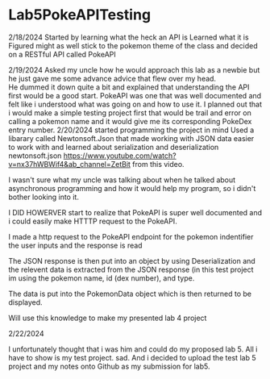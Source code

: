 # Lab5PokeAPITesting

2/18/2024
Started by learning what the heck an API is
Learned what it is
Figured might as well stick to the pokemon theme of the class and decided on a RESTful API called PokeAPI

2/19/2024
Asked my uncle how he would approach this lab as a newbie but he just gave me some advance advice that flew over my head.  
He dummed it down quite a bit and explained that understanding the API first would be a good start.  PokeAPI was one that was well documented and felt like i understood what was going on and how to use it.
I planned out that i would make a simple testing project first that would be trail and error on calling a pokemon name and it would give me its corresponding PokeDex entry number.
2/20/2024 
started programming the project in mind
Used a libarary called Newtonsoft.Json that made working with JSON data easier to work with and learned about serialization and deserialization newtonsoft.json https://www.youtube.com/watch?v=nx37hWBWif4&ab_channel=ZetBit from this video.

I wasn't sure what my uncle was talking about when he talked about asynchronous programming and how it would help my program, so i didn't bother looking into it.  

I DID HOWERVER start to realize that PokeAPI is super well documented and i could easily make HTTTP request to the PokeAPI.  

I made a http request to the PokeAPI endpoint for the pokemon indentifier the user inputs and the response is read

The JSON response is then put into an object by using Deserialization and the relevent data is extracted from the JSON response (in this test project im using the pokemon name, id (dex number), and type.  

The data is put into the PokemonData object which is then returned to be displayed.

Will use this knowledge to make my presented lab 4 project

2/22/2024

I unfortunately thought that i was him and could do my proposed lab 5.  All i have to show is my test project. sad.  And i decided to upload the test lab 5 project and my notes onto Github as my submission for lab5.
